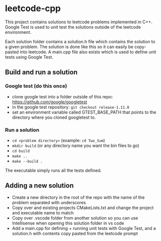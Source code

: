 # leetcode-cpp

This project contains solutions to leetcode problems implemented in C++. Google Test is used to unit test the solutions outside of the leetcode environment.

Each solution folder contains a solution.h file which contains the solution to a given problem. The solution is done like this so it can easily be copy-pasted into leetcode. A main.cpp file also exists which is used to define unit tests using Google Test.

## Build and run a solution

### Google test (do this once)
- clone google test into a folder outside of this repo: https://github.com/google/googletest
- in the google test repository: `git checkout release-1.11.0`
- set an environment variable called GTEST_BASE_PATH that points to the directory where you cloned googletest to.

### Run a solution
- `cd <problem directory>` (example: `cd Two_Sum`)
- `mkdir build` (or any directory name you want the bin files to go)
- `cd build`
- `make ..`
- `make --build .`

The executable simply runs all the tests defined. 

## Adding a new solution
- Create a new directory in the root of the repo with the name of the problem separated with underscores
- Copy over and existing projects CMakeLists.txt and change the project and executable name to match
- Copy over .vscode folder from another solution so you can use Intellisense when opening this solution folder in vs code
- Add a main.cpp for defining + running unit tests with Google Test, and a solution.h with contents copy pasted from the leetcode prompt